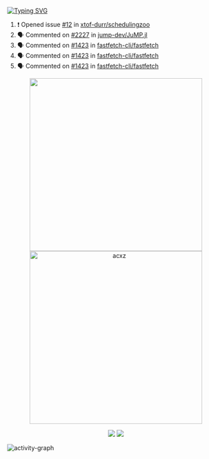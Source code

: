 [![Typing SVG](https://readme-typing-svg.herokuapp.com?size=16&color=AFFFA3&multiline=true&height=75&lines=contributing+to+robotics%2Fae%2Fml%2Fgpu;packaging+it+for+archlinux;ricer)](https://git.io/typing-svg)

<!--START_SECTION:activity-->
1. ❗ Opened issue [#12](https://github.com/xtof-durr/schedulingzoo/issues/12) in [xtof-durr/schedulingzoo](https://github.com/xtof-durr/schedulingzoo)
2. 🗣 Commented on [#2227](https://github.com/jump-dev/JuMP.jl/issues/2227#issuecomment-2988092925) in [jump-dev/JuMP.jl](https://github.com/jump-dev/JuMP.jl)
3. 🗣 Commented on [#1423](https://github.com/fastfetch-cli/fastfetch/issues/1423#issuecomment-2510383620) in [fastfetch-cli/fastfetch](https://github.com/fastfetch-cli/fastfetch)
4. 🗣 Commented on [#1423](https://github.com/fastfetch-cli/fastfetch/issues/1423#issuecomment-2510380358) in [fastfetch-cli/fastfetch](https://github.com/fastfetch-cli/fastfetch)
5. 🗣 Commented on [#1423](https://github.com/fastfetch-cli/fastfetch/issues/1423#issuecomment-2510378906) in [fastfetch-cli/fastfetch](https://github.com/fastfetch-cli/fastfetch)
<!--END_SECTION:activity-->

<p align="center">
  <img width="400em" src=https://github-readme-stats.vercel.app/api?username=acxz&include_all_commits=true&show_icons=true />
  <img width="400em" src="https://github-readme-streak-stats.herokuapp.com/?user=acxz&" alt="acxz" />
</p>

<p align="center">
  <img src=https://github-readme-stats.vercel.app/api/top-langs/?username=acxz&layout=compact />
  <img src=https://github-profile-trophy.vercel.app/?username=acxz&row=2&column=4 />
</p>

![activity-graph](https://github-readme-activity-graph.vercel.app/graph?username=acxz&bg_color=053c4a&color=ffffff&line=76c533&point=8f2fe1&area=true&hide_border=true&hide_title=true)
